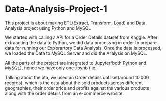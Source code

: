 # Data-Analysis-Project-1
This project is about making ETL(Extract, Transform, Load) and Data Analysis project using Python and MySQL

We started with calling a API for a Order Details dataset from Kaggle. After extraacting the data to Python, we did data processing in order to prepare data for running our Explorartory Data Analysis. Once the data is processed, we loaded the Data to MySQL Server and did the Analysis on MySQL.

All the parts of the project are integrated to Jupyter*both Python and MySQL), hence we have only one .ipynb file.

Talking about the ata, we used an Order details dataset(around 10,000 records), which is the data about the sold products across different geographies, their order price and profits against the various products along with the order details from an e-commerce website.


